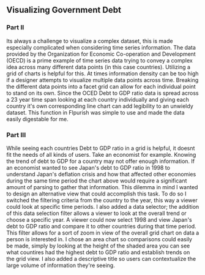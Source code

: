 ## Visualizing Government Debt


### Part II


Its always a challenge to visualize a complex dataset, this is made especially complicated when considering time series information. The data provided by the Organization for Economic Co-operation and Development (OECD) is a prime example of time series data trying to convey a complex idea across many different data points (in this case countries). Utilizing a grid of charts is helpful for this. At times information density can be too high if a designer attempts to visualize multiple data points across time. Breaking the different data points into a facet grid can allow for each individual point to stand on its own. Since the OCED Debt to GDP ratio data is spread across a 23 year time span looking at each country individually and giving each country it's own corresponding line chart can add legibility to an unwieldy dataset. This function in Flpurish was simple to use and made the data easily digestable for me. 

<div class="flourish-embed flourish-chart" data-src="visualisation/5574665"><script src="https://public.flourish.studio/resources/embed.js"></script></div>

### Part III

While seeing each countries Debt to GDP ratio in a grid is helpful, it doesnt fit the needs of all kinds of users. Take an economist for example. Knowing the trend of debt to GDP for a country may not offer enough information. If an economist wanted to see Japan's debt to GDP ratio in 1998 to understand Japan's deflation crisis and how that affected other economies during the same time period the chart above would require a significant amount of parsing to gather that information. This dilemma in mind I wanted to design an alternative view that could accomplish this task. To do so I switched the filtering criteria from the country to the year, this way a viewer could look at specific time periods. I also added a data selector; the addition of this data selection filter allows a viewer to look at the overall trend or choose a specific year. A viewer could now select 1998 and view Japan's debt to GDP ratio and compare it to other countries during that time period. This filter allows for a sort of zoom in view of the overall grid chart on data a person is interested in. I chose an area chart so comparisons could easily be made, simply by looking at the height of the shaded area you can see what countires had the highest debt to GDP ratio and establish trends on the grid view. I also added a descriptive title so users can contextualize the large volume of information they're seeing. 

<div class="flourish-embed flourish-chart" data-src="visualisation/5593399"><script src="https://public.flourish.studio/resources/embed.js"></script></div>

